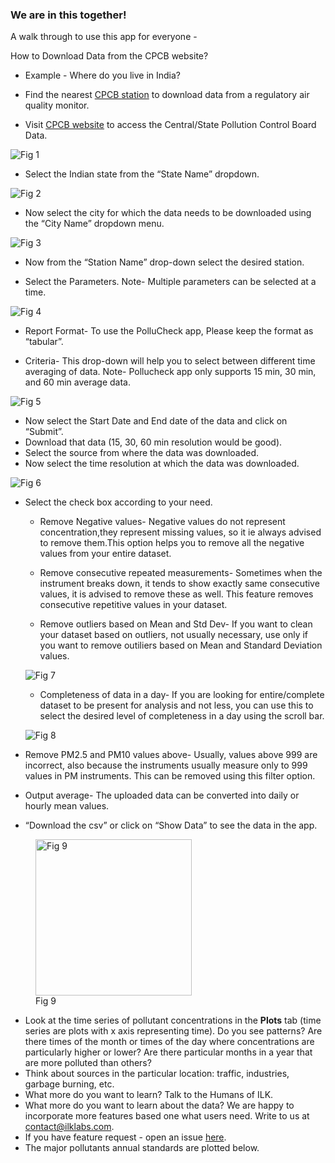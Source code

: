 
### We are in this together!

A walk through to use this app for everyone -

How to Download Data from the CPCB website?

-   Example - Where do you live in India?

-   Find the nearest [CPCB
    station](https://app.cpcbccr.com/ccr/#/caaqm-dashboard-all/caaqm-landing)
    to download data from a regulatory air quality monitor.

-   Visit [CPCB
    website](https://app.cpcbccr.com/ccr/#/caaqm-dashboard-all/caaqm-landing)
    to access the Central/State Pollution Control Board Data.

![Fig 1](WWW/CPCB_data_down_S.jpeg)

-   Select the Indian state from the “State Name” dropdown.

![Fig 2](WWW/CPCB_Station.jpeg)

-   Now select the city for which the data needs to be downloaded using
    the “City Name” dropdown menu.

![Fig 3](WWW/CPCB_Station_city.jpeg)

-   Now from the “Station Name” drop-down select the desired station.

-   Select the Parameters. Note- Multiple parameters can be selected at
    a time.

![Fig 4](WWW/CPCB_Station_parameters.jpeg)

-   Report Format- To use the PolluCheck app, Please keep the format as
    “tabular”.

-   Criteria- This drop-down will help you to select between different
    time averaging of data. Note- Pollucheck app only supports 15 min,
    30 min, and 60 min average data.

![Fig 5](WWW/CPCB_Station_TA.jpeg)

-   Now select the Start Date and End date of the data and click on
    “Submit”.
-   Download that data (15, 30, 60 min resolution would be good).
-   Select the source from where the data was downloaded.
-   Now select the time resolution at which the data was downloaded.

![Fig 6](WWW/App_TA.jpeg)

-   Select the check box according to your need.

    -   Remove Negative values- Negative values do not represent
        concentration,they represent missing values, so it ie always
        advised to remove them.This option helps you to remove all the
        negative values from your entire dataset.

    -   Remove consecutive repeated measurements- Sometimes when the
        instrument breaks down, it tends to show exactly same
        consecutive values, it is advised to remove these as well. This
        feature removes consecutive repetitive values in your dataset.

    -   Remove outliers based on Mean and Std Dev- If you want to clean
        your dataset based on outliers, not usually necessary, use only
        if you want to remove outiliers based on Mean and Standard
        Deviation values.

    ![Fig 7](WWW/App_Out.jpeg)

    -   Completeness of data in a day- If you are looking for
        entire/complete dataset to be present for analysis and not less,
        you can use this to select the desired level of completeness in
        a day using the scroll bar.

    ![Fig 8](WWW/App_Comp.jpeg)

-   Remove PM2.5 and PM10 values above- Usually, values above 999 are
    incorrect, also because the instruments usually measure only to 999
    values in PM instruments. This can be removed using this filter
    option.

-   Output average- The uploaded data can be converted into daily or
    hourly mean values.

-   “Download the csv” or click on “Show Data” to see the data in the
    app.

<figure>
<img src="WWW/App_down.jpeg" width="250" alt="Fig 9" /><figcaption aria-hidden="true">Fig 9</figcaption>
</figure>

-   Look at the time series of pollutant concentrations in the **Plots**
    tab (time series are plots with x axis representing time). Do you
    see patterns? Are there times of the month or times of the day where
    concentrations are particularly higher or lower? Are there
    particular months in a year that are more polluted than others?
-   Think about sources in the particular location: traffic, industries,
    garbage burning, etc.
-   What more do you want to learn? Talk to the Humans of ILK.
-   What more do you want to learn about the data? We are happy to
    incorporate more features based one what users need. Write to us at
    <contact@ilklabs.com>.
-   If you have feature request - open an issue
    [here](https://github.com/adithirgis/OpenSourceAirQualityApp).
-   The major pollutants annual standards are plotted below.
